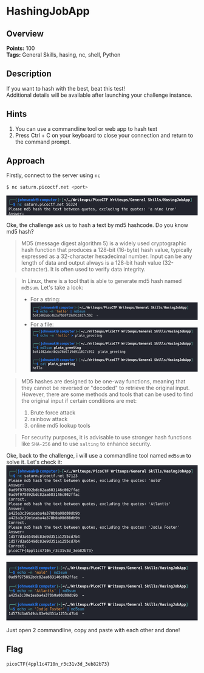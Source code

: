 # HashingJobApp

## Overview

**Points:** 100\
**Tags:** General Skills, hasing, nc, shell, Python

## Description

If you want to hash with the best, beat this test!\
Additional details will be available after launching your challenge instance.

## Hints

1. You can use a commandline tool or web app to hash text
2. Press Ctrl + C on your keyboard to close your connection and return to the command prompt.

## Approach

Firstly, connect to the server using `nc`
```bash
$ nc saturn.picoctf.net <port>
```

![alt text](image.png)

Oke, the challenge ask us to hash a text by md5 hashcode. Do you know md5 hash?

> MD5 (message digest algorithm 5) is a widely used cryptographic hash function that produces a 128-bit (16-byte) hash value, typically expressed as a 32-character hexadecimal number. Input can be any length of data and output always is a 128-bit hash value (32-character). It is often used to verify data integrity.

> In Linux, there is a tool that is able to generate md5 hash named `md5sum`. Let's take a look:
> - For a string:
> ![alt text](image-1.png)
> - For a file:
> ![alt text](image-2.png)

> MD5 hashes are designed to be one-way functions, meaning that they cannot be reversed or "decoded" to retrieve the original input.
> However, there are some methods and tools that can be used to find the original input if certain conditions are met:
> 1. Brute force attack
> 2. rainbow attack
> 3. online md5 lookup tools

> For security purposes, it is advisable to use stronger hash functions like `SHA-256` and to use `salting` to enhance security.

Oke, back to the challenge, i will use a commandline tool named `md5sum` to solve it. Let's check it:
![alt text](image-3.png) 

![alt text](image-4.png)

Just open 2 commandline, copy and paste with each other and done!

## Flag

`picoCTF{4ppl1c4710n_r3c31v3d_3eb82b73}`
